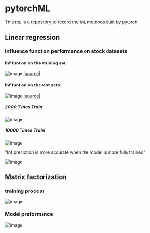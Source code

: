 # pytorchML
This rep is a repository to record the ML methods built by pytorch


## Linear regression

### Influence function performance on stock datasets


#### Inf funtion on the training set: 

![image](https://user-images.githubusercontent.com/77183284/154999430-100e56bd-fcd1-4c2a-8e42-994c39cef3ad.png) [|source|](https://arxiv.org/abs/1703.04730)

#### Inf funtion on the test sets:

![image](https://user-images.githubusercontent.com/77183284/155001015-339e8bfa-db2c-44d9-8307-e5092f6c1e33.png) [|source|](https://arxiv.org/abs/1703.04730)


##### 2000 Times Train!

![image](https://user-images.githubusercontent.com/77183284/156941924-2db1da8c-6919-4491-901c-79ba6a700b3c.png)

##### 10000 Times Train!

![image](https://user-images.githubusercontent.com/77183284/156941901-fc391f83-01b9-4707-9461-131185f20fda.png)

"Inf prediction is more accurate when the model is more fully trained"

![image](https://user-images.githubusercontent.com/77183284/156941869-8c22a16c-9d16-4004-8b2b-e87caa5c586b.png)

## Matrix factorization

### training process

![image](https://user-images.githubusercontent.com/77183284/154899990-fa11b0a4-8e1c-4c02-9f5f-6ad01974603f.png)

### Model preformance

![image](https://user-images.githubusercontent.com/77183284/155006470-524aa941-0c70-4629-8ada-f60a70764605.png)
